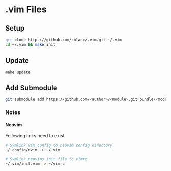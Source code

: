 # .vim Files

## Setup

```bash
git clone https://github.com/cblanc/.vim.git ~/.vim
cd ~/.vim && make init
```

## Update

```
make update
```

## Add Submodule

```bash
git submodule add https://github.com/<author>/<module>.git bundle/<module>
```

### Notes

#### Neovim

Following links need to exist

```bash
# Symlink vim config to neovim config directory 
~/.config/nvim -> ~/.vim

# Symlink neovims init file to vimrc
~/.vim/init.vim -> ~/vimrc
```
